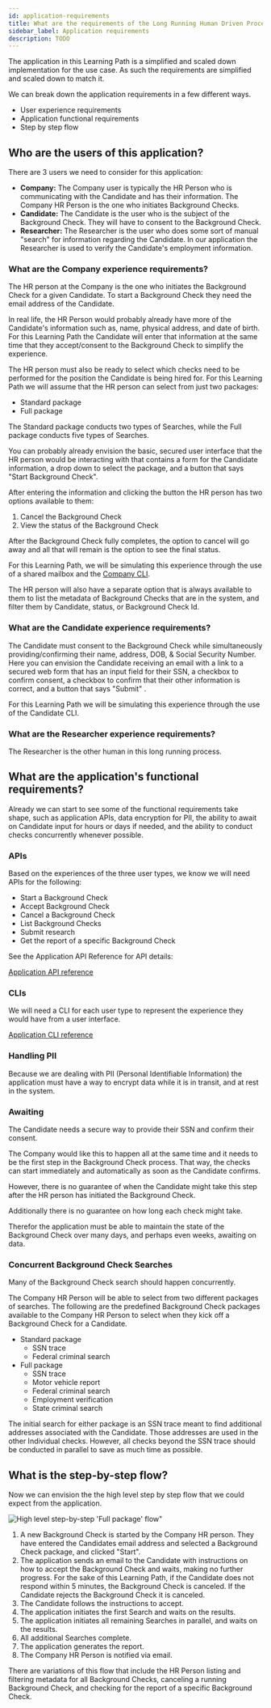 ```yaml
---
id: application-requirements
title: What are the requirements of the Long Running Human Driven Process application?
sidebar_label: Application requirements
description: TODO
---
```


The application in this Learning Path is a simplified and scaled down implementation for the use case.
As such the requirements are simplified and scaled down to match it.

We can break down the application requirements in a few different ways.

- User experience requirements
- Application functional requirements
- Step by step flow

## Who are the users of this application?

There are 3 users we need to consider for this application:

- **Company:** The Company user is typically the HR Person who is communicating with the Candidate and has their information.
  The Company HR Person is the one who initiates Background Checks.
- **Candidate:** The Candidate is the user who is the subject of the Background Check.
  They will have to consent to the Background Check.
- **Researcher:** The Researcher is the user who does some sort of manual "search" for information regarding the Candidate.
  In our application the Researcher is used to verify the Candidate's employment information.

### What are the Company experience requirements?

The HR person at the Company is the one who initiates the Background Check for a given Candidate. To start a Background Check they need the email address of the Candidate.

In real life, the HR Person would probably already have more of the Candidate's information such as, name, physical address, and date of birth. For this Learning Path the Candidate will enter that information at the same time that they accept/consent to the Background Check to simplify the experience.

The HR person must also be ready to select which checks need to be performed for the position the Candidate is being hired for. For this Learning Path we will assume that the HR person can select from just two packages:

- Standard package
- Full package

The Standard package conducts two types of Searches, while the Full package conducts five types of Searches.

You can probably already envision the basic, secured user interface that the HR person would be interacting with that contains a form for the Candidate information, a drop down to select the package, and a button that says "Start Background Check".

After entering the information and clicking the button the HR person has two options available to them:

1. Cancel the Background Check
2. View the status of the Background Check

After the Background Check fully completes, the option to cancel will go away and all that will remain is the option to see the final status.

For this Learning Path, we will be simulating this experience through the use of a shared mailbox and the [Company CLI](/docs/learning-paths/background-checks/cli-reference#bgc-company).

The HR person will also have a separate option that is always available to them to list the metadata of Background Checks that are in the system, and filter them by Candidate, status, or Background Check Id.

### What are the Candidate experience requirements?

The Candidate must consent to the Background Check while simultaneously providing/confirming their name, address, DOB, & Social Security Number.
Here you can envision the Candidate receiving an email with a link to a secured web form that has an input field for their SSN, a checkbox to confirm consent, a checkbox to confirm that their other information is correct, and a button that says "Submit" .

For this Learning Path we will be simulating this experience through the use of the Candidate CLI.

### What are the Researcher experience requirements?

The Researcher is the other human in this long running process.

## What are the application's functional requirements?

Already we can start to see some of the functional requirements take shape, such as application APIs, data encryption for PII, the ability to await on Candidate input for hours or days if needed, and the ability to conduct checks concurrently whenever possible.

### APIs

Based on the experiences of the three user types, we know we will need APIs for the following:

- Start a Background Check
- Accept Background Check
- Cancel a Background Check
- List Background Checks
- Submit research
- Get the report of a specific Background Check

See the Application API Reference for API details:

[Application API reference](/docs/learning-paths/background-checks/api-reference)

### CLIs

We will need a CLI for each user type to represent the experience they would have from a user interface.

[Application CLI reference](/docs/learning-paths/background-checks/cli-reference)

### Handling PII

Because we are dealing with PII (Personal Identifiable Information) the application must have a way to encrypt data while it is in transit, and at rest in the system.

### Awaiting

The Candidate needs a secure way to provide their SSN and confirm their consent.

The Company would like this to happen all at the same time and it needs to be the first step in the Background Check process. That way, the checks can start immediately and automatically as soon as the Candidate confirms.

However, there is no guarantee of when the Candidate might take this step after the HR person has initiated the Background Check.

Additionally there is no guarantee on how long each check might take.

Therefor the application must be able to maintain the state of the Background Check over many days, and perhaps even weeks, awaiting on data.

### Concurrent Background Check Searches

Many of the Background Check search should happen concurrently.

The Company HR Person will be able to select from two different packages of searches. The following are the predefined Background Check packages available to the Company HR Person to select when they kick off a Background Check for a Candidate.

- Standard package
  - SSN trace
  - Federal criminal search
- Full package
  - SSN trace
  - Motor vehicle report
  - Federal criminal search
  - Employment verification
  - State criminal search

The initial search for either package is an SSN trace meant to find additional addresses associated with the Candidate. Those addresses are used in the other Individual checks. However, all checks beyond the SSN trace should be conducted in parallel to save as much time as possible.

## What is the step-by-step flow?

Now we can envision the the high level step by step flow that we could expect from the application.

![High level step-by-step 'Full package' flow"](/diagrams/background-checks/step-by-step-high-level-swim-lane.svg)

1. A new Background Check is started by the Company HR person.
   They have entered the Candidates email address and selected a Background Check package, and clicked "Start".
2. The application sends an email to the Candidate with instructions on how to accept the Background Check and waits, making no further progress.
   For the sake of this Learning Path, if the Candidate does not respond within 5 minutes, the Background Check is canceled.
   If the Candidate rejects the Background Check it is canceled.
3. The Candidate follows the instructions to accept.
4. The application initiates the first Search and waits on the results.
5. The application initiates all remaining Searches in parallel, and waits on the results.
6. All additional Searches complete.
7. The application generates the report.
8. The Company HR Person is notified via email.

There are variations of this flow that include the HR Person listing and filtering metadata for all Background Checks, canceling a running Background Check, and checking for the report of a specific Background Check.
